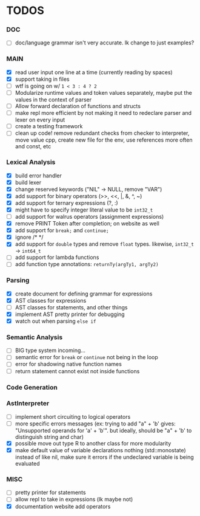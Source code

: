 # TODOS

### DOC
- [ ] doc/language grammar isn't very accurate. lk change to just examples?

### MAIN
- [x] read user input one line at a time (currently reading by spaces)
- [x] support taking in files
- [ ] wtf is going on w/ `1 < 3 : 4 ? 2`
- [ ] Modularize runtime values and token values separately, maybe put the values in the context of parser
- [ ] Allow forward declaration of functions and structs
- [ ] make repl more efficient by not making it need to redeclare parser and lexer on every input
- [ ] create a testing framework
- [ ] clean up code! remove redundant checks from checker to interpreter, move value cpp, create new file for the env, use references more often and const, etc

### Lexical Analysis
- [x] build error handler
- [x] build lexer
- [x] change reserved keywords ("NIL" -> NULL, remove "VAR")
- [x] add support for binary operators (>>, <<, |, &, ^, ~)
- [x] add support for ternary expressions (?, :)
- [x] might have to specify integer literal value to be `int32_t`
- [ ] add support for walrus operators (assignment expressions)
- [x] remove PRINT Token after completion; on website as well
- [x] add support for `break;` and `continue;`
- [x] ignore /* */
- [x] add support for `double` types and remove `float` types. likewise, `int32_t` -> `int64_t`
- [ ] add support for lambda functions
- [ ] add function type annotations: `returnTy(argTy1, argTy2)`

### Parsing
- [x] create document for defining grammar for expressions
- [x] AST classes for expressions
- [ ] AST classes for statements, and other things
- [x] implement AST pretty printer for debugging
- [x] watch out when parsing `else if`

### Semantic Analysis
- [ ] BIG type system incoming...
- [ ] semantic error for `break` or `continue` not being in the loop
- [ ] error for shadowing native function names
- [ ] return statement cannot exist not inside functions

### Code Generation

### AstInterpreter
- [ ] implement short circuiting to logical operators
- [ ] more specific errors messages (ex: trying to add "a" + 'b' gives: "Unsupported operands for 'a' + 'b'". but ideally, should be "a" + 'b' to distinguish string and char)
- [x] possible move out type R to another class for more modularity
- [x] make default value of variable declarations nothing (std::monostate) instead of like nil, make sure it errors if the undeclared variable is being evaluated

### MISC
- [ ] pretty printer for statements
- [ ] allow repl to take in expressions (lk maybe not)
- [x] documentation website add operators